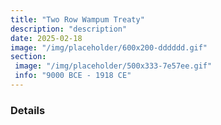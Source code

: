 ```yaml
---
title: "Two Row Wampum Treaty"
description: "description"
date: 2025-02-18
image: "/img/placeholder/600x200-dddddd.gif"
section: 
 image: "/img/placeholder/500x333-7e57ee.gif"
 info: "9000 BCE - 1918 CE"
---
```

### Details
